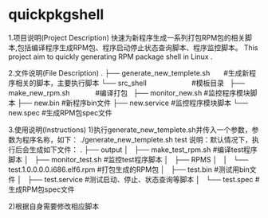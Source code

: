 # quickpkgshell
1.项目说明(Project Description)
    快速为新程序生成一系列打包RPM包的相关脚本,包括编译程序生成RPM包、程序启动停止状态查询脚本、程序监控脚本。
This project aim to quickly generating RPM package shell in Linux .


2.文件说明(File Description)
.
├── generate_new_templete.sh        #生成新程序相关的脚本，主要执行脚本
└── src_shell                       #模板目录
    ├── make_new_rpm.sh             #编译打包
    ├── monitor_new.sh              #监控程序模块脚本
    ├── new.bin                     #新程序bin文件
    ├── new.service                 #监控程序模块脚本
    └── new.spec                    #生成RPM包spec文件
	
	
3.使用说明(Instructions)
  1)执行generate_new_templete.sh并传入一个参数，参数为程序名称，如下：
    ./generate_new_templete.sh test
    说明：默认情况下，执行后会生成如下文件：
		.
		├── output
		│   ├── make_test_rpm.sh                   #编译test程序脚本
		│   ├── monitor_test.sh                    #监控test程序脚本
		│   ├── RPMS
		│   │   └── test.1.0.0.0.0.i686.elf6.rpm   #打包生成的RPM包
		│   ├── test.bin                           #测试用bin文件
		│   ├── test.service                       #测试启动、停止、状态查询等脚本
		│   └── test.spec                          #生成RPM包spec文件
 
  2)根据自身需要修改相应脚本